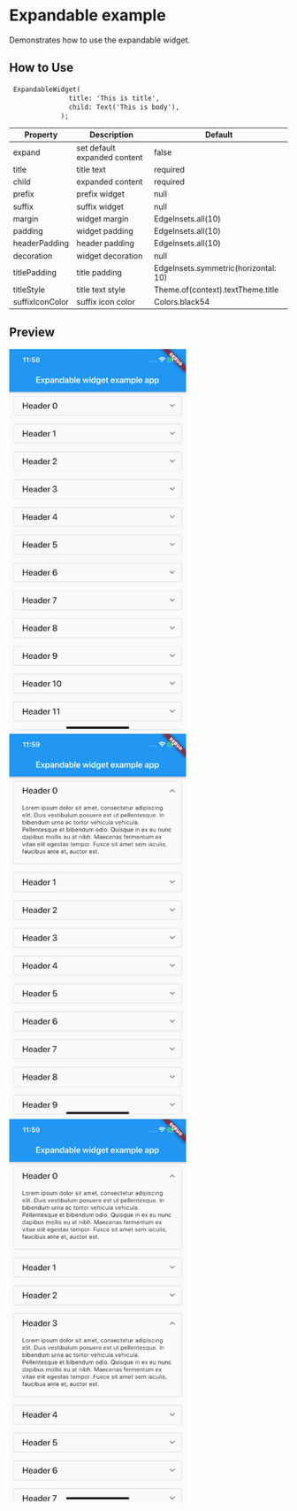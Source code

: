 # Expandable example

Demonstrates how to use the expandable widget.

## How to Use

```
 ExpandableWidget(
               title: 'This is title',
               child: Text('This is body'),
             );

```

| Property        | Description                  | Default                              |
|-----------------|------------------------------|--------------------------------------|
| expand          | set default expanded content | false                                |
| title           | title text                   | required                             |
| child           | expanded content             | required                             |
| prefix          | prefix widget                | null                                 |
| suffix          | suffix widget                | null                                 |
| margin          | widget margin                | EdgeInsets.all(10)                   |
| padding         | widget padding               | EdgeInsets.all(10)                   |
| headerPadding   | header padding               | EdgeInsets.all(10)                   |
| decoration      | widget decoration            | null                                 |
| titlePadding    | title padding                | EdgeInsets.symmetric(horizontal: 10) |
| titleStyle      | title text style             | Theme.of(context).textTheme.title    |
| suffixIconColor | suffix icon color            | Colors.black54                       |


## Preview

<img src="https://raw.githubusercontent.com/kzjn10/flutter_expandable_widget/master/screenshot/flutter_01.png" width="320px" />
<img src="https://raw.githubusercontent.com/kzjn10/flutter_expandable_widget/master/screenshot/flutter_02.png" width="320px" />
<img src="https://raw.githubusercontent.com/kzjn10/flutter_expandable_widget/master/screenshot/flutter_03.png" width="320px" />

